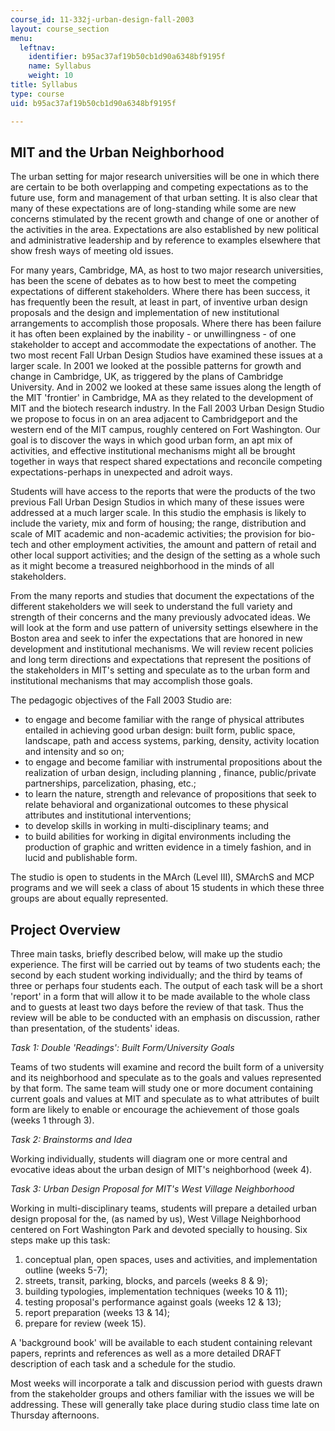 ```yaml
---
course_id: 11-332j-urban-design-fall-2003
layout: course_section
menu:
  leftnav:
    identifier: b95ac37af19b50cb1d90a6348bf9195f
    name: Syllabus
    weight: 10
title: Syllabus
type: course
uid: b95ac37af19b50cb1d90a6348bf9195f

---
```


MIT and the Urban Neighborhood
------------------------------

The urban setting for major research universities will be one in which there are certain to be both overlapping and competing expectations as to the future use, form and management of that urban setting. It is also clear that many of these expectations are of long-standing while some are new concerns stimulated by the recent growth and change of one or another of the activities in the area. Expectations are also established by new political and administrative leadership and by reference to examples elsewhere that show fresh ways of meeting old issues.

For many years, Cambridge, MA, as host to two major research universities, has been the scene of debates as to how best to meet the competing expectations of different stakeholders. Where there has been success, it has frequently been the result, at least in part, of inventive urban design proposals and the design and implementation of new institutional arrangements to accomplish those proposals. Where there has been failure it has often been explained by the inability - or unwillingness - of one stakeholder to accept and accommodate the expectations of another. The two most recent Fall Urban Design Studios have examined these issues at a larger scale. In 2001 we looked at the possible patterns for growth and change in Cambridge, UK, as triggered by the plans of Cambridge University. And in 2002 we looked at these same issues along the length of the MIT 'frontier' in Cambridge, MA as they related to the development of MIT and the biotech research industry. In the Fall 2003 Urban Design Studio we propose to focus in on an area adjacent to Cambridgeport and the western end of the MIT campus, roughly centered on Fort Washington. Our goal is to discover the ways in which good urban form, an apt mix of activities, and effective institutional mechanisms might all be brought together in ways that respect shared expectations and reconcile competing expectations-perhaps in unexpected and adroit ways.

Students will have access to the reports that were the products of the two previous Fall Urban Design Studios in which many of these issues were addressed at a much larger scale. In this studio the emphasis is likely to include the variety, mix and form of housing; the range, distribution and scale of MIT academic and non-academic activities; the provision for bio-tech and other employment activities, the amount and pattern of retail and other local support activities; and the design of the setting as a whole such as it might become a treasured neighborhood in the minds of all stakeholders.

From the many reports and studies that document the expectations of the different stakeholders we will seek to understand the full variety and strength of their concerns and the many previously advocated ideas. We will look at the form and use pattern of university settings elsewhere in the Boston area and seek to infer the expectations that are honored in new development and institutional mechanisms. We will review recent policies and long term directions and expectations that represent the positions of the stakeholders in MIT's setting and speculate as to the urban form and institutional mechanisms that may accomplish those goals.

The pedagogic objectives of the Fall 2003 Studio are:

*   to engage and become familiar with the range of physical attributes entailed in achieving good urban design: built form, public space, landscape, path and access systems, parking, density, activity location and intensity and so on;
*   to engage and become familiar with instrumental propositions about the realization of urban design, including planning , finance, public/private partnerships, parcelization, phasing, etc.;
*   to learn the nature, strength and relevance of propositions that seek to relate behavioral and organizational outcomes to these physical attributes and institutional interventions;
*   to develop skills in working in multi-disciplinary teams; and
*   to build abilities for working in digital environments including the production of graphic and written evidence in a timely fashion, and in lucid and publishable form.

The studio is open to students in the MArch (Level III), SMArchS and MCP programs and we will seek a class of about 15 students in which these three groups are about equally represented.

Project Overview
----------------

Three main tasks, briefly described below, will make up the studio experience. The first will be carried out by teams of two students each; the second by each student working individually; and the third by teams of three or perhaps four students each. The output of each task will be a short 'report' in a form that will allow it to be made available to the whole class and to guests at least two days before the review of that task. Thus the review will be able to be conducted with an emphasis on discussion, rather than presentation, of the students' ideas.

_Task 1: Double 'Readings': Built Form/University Goals_

Teams of two students will examine and record the built form of a university and its neighborhood and speculate as to the goals and values represented by that form. The same team will study one or more document containing current goals and values at MIT and speculate as to what attributes of built form are likely to enable or encourage the achievement of those goals (weeks 1 through 3).

_Task 2: Brainstorms and Idea_

Working individually, students will diagram one or more central and evocative ideas about the urban design of MIT's neighborhood (week 4).

_Task 3: Urban Design Proposal for MIT's West Village Neighborhood_

Working in multi-disciplinary teams, students will prepare a detailed urban design proposal for the, (as named by us), West Village Neighborhood centered on Fort Washington Park and devoted specially to housing. Six steps make up this task:

1.  conceptual plan, open spaces, uses and activities, and implementation outline (weeks 5-7);
2.  streets, transit, parking, blocks, and parcels (weeks 8 & 9);
3.  building typologies, implementation techniques (weeks 10 & 11);
4.  testing proposal's performance against goals (weeks 12 & 13);
5.  report preparation (weeks 13 & 14);
6.  prepare for review (week 15).

A 'background book' will be available to each student containing relevant papers, reprints and references as well as a more detailed DRAFT description of each task and a schedule for the studio.

Most weeks will incorporate a talk and discussion period with guests drawn from the stakeholder groups and others familiar with the issues we will be addressing. These will generally take place during studio class time late on Thursday afternoons.